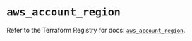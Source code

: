 # `aws_account_region`

Refer to the Terraform Registry for docs: [`aws_account_region`](https://registry.terraform.io/providers/hashicorp/aws/5.97.0/docs/resources/account_region).
